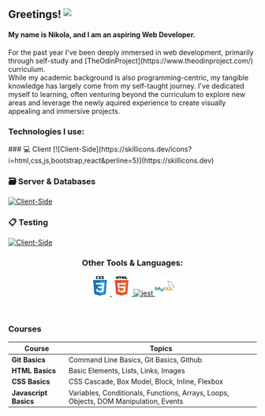 ## Greetings! <img src="https://media.tenor.com/MdI9bTt7NMgAAAAi/good-evening-hand-wave.gif" width="30" align="top">
<h4>My name is Nikola, and I am an aspiring Web Developer.</h4>
<p>
For the past year I've been deeply immersed in web development, primarily through self-study and [TheOdinProject](https://www.theodinproject.com/) curriculum. <br>
While my academic background is also programming-centric, my tangible knowledge has largely come from my self-taught journey. I've dedicated myself to learning, often venturing beyond the curriculum to explore new areas and leverage the newly aquired experience to create visually appealing and immersive projects.
</p>

<h3>Technologies I use:</h3>
### 💻 Client
  [![Client-Side](https://skillicons.dev/icons?i=html,css,js,bootstrap,react&perline=5)](https://skillicons.dev)

### 🗃️ Server & Databases
  [![Client-Side](https://skillicons.dev/icons?i=nodejs,express,mongodb,mysql&perline=5)](https://skillicons.dev)

### 📋 Testing
  [![Client-Side](https://skillicons.dev/icons?i=jest&perline=5)](https://skillicons.dev)

<h3 align="center">Other Tools & Languages:</h3>
<p align="center"> 
  <!-- CSS -->
  <a href="https://www.w3schools.com/css/" target="_blank" rel="noreferrer"> <img src="https://raw.githubusercontent.com/devicons/devicon/master/icons/css3/css3-original-wordmark.svg" alt="css3" width="40" height="40"/> </a> 
  <!-- HTML -->
  <a href="https://www.w3.org/html/" target="_blank" rel="noreferrer"> <img src="https://raw.githubusercontent.com/devicons/devicon/master/icons/html5/html5-original-wordmark.svg" alt="html5" width="40" height="40"/> </a> 
  <!-- Jest -->
  <a href="https://jestjs.io" target="_blank" rel="noreferrer"> <img src="https://www.vectorlogo.zone/logos/jestjsio/jestjsio-icon.svg" alt="jest" width="40" height="40"/> </a> 
  <!-- MySQL -->
  <a href="https://www.mysql.com/" target="_blank" rel="noreferrer"> <img src="https://raw.githubusercontent.com/devicons/devicon/master/icons/mysql/mysql-original-wordmark.svg" alt="mysql" width="40" height="40"/> </a> 
</p>
<br>

### **Courses**

| Course                | Topics                                                                               |
| --------------------- | ------------------------------------------------------------------------------------ |
| **Git Basics**        | Command Line Basics, Git Basics, Github                                              |
| **HTML Basics**       | Basic Elements, Lists, Links, Images                                                 |
| **CSS Basics**        | CSS Cascade, Box Model, Block, Inline, Flexbox                                       |
| **Javascript Basics** | Variables, Conditionals, Functions, Arrays, Loops, Objects, DOM Manipulation, Events |
